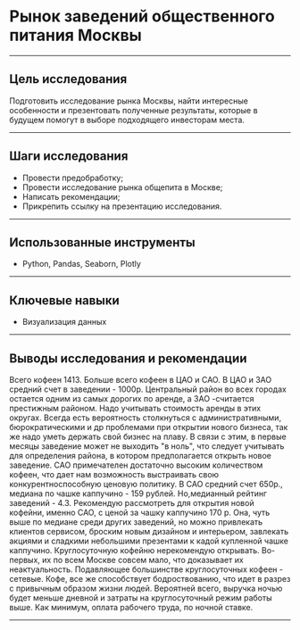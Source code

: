 # Рынок заведений общественного питания Москвы

---

## Цель исследования

Подготовить исследование рынка Москвы, найти интересные особенности и презентовать полученные результаты, которые в будущем помогут в выборе подходящего инвесторам места.

---

## Шаги исследования

- Провести предобработку;
- Провести исследование рынка общепита в Москве;
- Написать рекомендации;
- Прикрепить ссылку на презентацию исследования.

---

## Использованные инструменты

- Python, Pandas, Seaborn, Plotly

---

## Ключевые навыки

- Визуализация данных

---

## Выводы исследования и рекомендации

Всего кофеен 1413. Больше всего кофеен в ЦАО и САО. В ЦАО и ЗАО средний счет в заведении - 1000р. Центральный район во всех городах остается одним из самых дорогих по аренде, а ЗАО -считается престижным районом. Надо учитывать стоимость аренды в этих округах. Всегда есть вероятность столкнуться с административными, бюрократическими и др проблемами при открытии нового бизнеса, так же надо уметь держать свой бизнес на плаву. В связи с этим, в первые месяцы заведение может не выходить "в ноль", что следует учитывать для определения района, в котором предполагается открыть новое заведение. САО примечателен достаточно высоким количеством кофеен, что дает нам возможность выстраивать свою конкурентноспособную ценовую политику. В САО средний счет 650р., медиана по чашке каппучино - 159 рублей. Но,медианный рейтинг заведений - 4.3. Рекомендую рассмотреть для открытия новой кофейни, именно САО, с ценой за чашку каппучино 170 р. Она, чуть выше по медиане среди других заведений, но можно привлекать клиентов сервисом, броским новым дизайном и интерьером, завлекать акциями и сладкими небольшими презентами к кадой купленной чашке каппучино. Круглосуточную кофейню нерекомендую открывать. Во-первых, их по всем Москве совсем мало, что доказывает их неактуальность. Подавляющее большинстве круглосуточных кофеен - сетевые. Кофе, все же способствует бодроствованию, что идет в разрез с привычным образом жизни людей. Вероятней всего, выручка ночью будет меньше дневной и затраты на круглосуточный режим работы выше. Как минимум, оплата рабочего труда, по ночной ставке.

---


